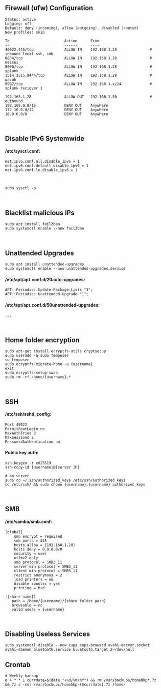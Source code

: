 ## Firewall (ufw) Configuration

    Status: active
    Logging: off
    Default: deny (incoming), allow (outgoing), disabled (routed)
    New profiles: skip
    
    To                         Action      From
    --                         ------      ----
    40022,445/tcp              ALLOW IN    192.168.1.28               # inbound local ssh, smb
    8834/tcp                   ALLOW IN    192.168.1.28               # nessus
    8000/tcp                   ALLOW IN    192.168.1.28               # splunk
    1514,1515,8444/tcp         ALLOW IN    192.168.1.28               # wazuh
    9997/tcp                   ALLOW IN    192.168.1.x/24             # splunk reciever 1
    
    192.168.1.28               ALLOW OUT   192.168.1.30               # outbound
    192.168.0.0/16             DENY OUT    Anywhere                  
    172.16.0.0/12              DENY OUT    Anywhere                  
    10.0.0.0/8                 DENY OUT    Anywhere 

<br>

## Disable IPv6 Systemwide
#### /etc/sysctl.conf:

    net.ipv6.conf.all.disable_ipv6 = 1
    net.ipv6.conf.default.disable_ipv6 = 1
    net.ipv6.conf.lo.disable_ipv6 = 1
<br>

    sudo sysctl -p

<br>

## Blacklist malicious IPs
    sudo apt install fail2ban
    sudo systemctl enable --now fail2ban

<br>

## Unattended Upgrades
    sudo apt install unattended-upgrades
    sudo systemctl enable --now unattended-upgrades.service

#### /etc/apt/apt.conf.d/20auto-upgrades:

    APT::Periodic::Update-Package-Lists "1";
    APT::Periodic::Unattended-Upgrade "1";

#### /etc/apt/apt.conf.d/50unattended-upgrades:
    ...

<br>

## Home folder encryption
    
    sudo apt-get install ecryptfs-utils cryptsetup
    sudo useradd -G sudo tempuser
    su tempuser
    sudo ecryptfs-migrate-home -u {username}
    exit
    sudo ecryptfs-setup-swap
    sudo rm -rf /home/{username}.*

<br>

## SSH
#### /etc/ssh/sshd_config:

    Port 40022
    PermitRootLogin no
    MaxAuthTries 3
    MaxSessions 2
    PasswordAuthentication no

#### Public key auth:

    ssh-keygen -t ed25519
    ssh-copy-id {username}@{server IP}
    
    # on server
    sudo cp ~/.ssh/authorized_keys /etc/ssh/authorized_keys
    cd /etc/ssh/ && sudo chown {username}:{username} authorized_keys
        
<br>

## SMB
#### /etc/samba/smb.conf:

    [global]
        smb encrypt = required
        smb ports = 445
        hosts allow = {192.168.1.28}
        hosts deny = 0.0.0.0/0
        security = user
        ntlmv2-only
        smb protocol = SMB3_11
        server min protocol = SMB3_11
        client min protocol = SMB3_11
        restrict anonymous = 2
        load printers = no
        disable spoolss = yes
        printing = bsd
    
    [{share name}]
       path = /home/{username}/{share folder path}
       browsable = no
       valid users = {username}


<br>

## Disabling Useless Services
    sudo systemctl disable --now cups cups-browsed avahi-daemon.socket avahi-daemon bluetooth.service bluetooth.target 2>/dev/null

## Crontab
    # Weekly backup
    0 4 * * 1 currdate=$(date "+%d/%m/%Y") && rm /var/backups/homebkp*.7z && 7z a -snl /var/backups/homebkp-{$currdate}.7z /home/
